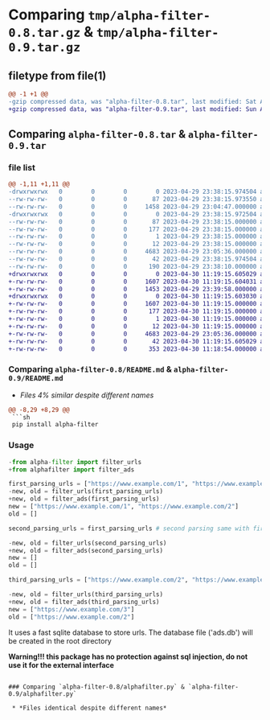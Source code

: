 # Comparing `tmp/alpha-filter-0.8.tar.gz` & `tmp/alpha-filter-0.9.tar.gz`

## filetype from file(1)

```diff
@@ -1 +1 @@
-gzip compressed data, was "alpha-filter-0.8.tar", last modified: Sat Apr 29 23:38:15 2023, max compression
+gzip compressed data, was "alpha-filter-0.9.tar", last modified: Sun Apr 30 11:19:15 2023, max compression
```

## Comparing `alpha-filter-0.8.tar` & `alpha-filter-0.9.tar`

### file list

```diff
@@ -1,11 +1,11 @@
-drwxrwxrwx   0        0        0        0 2023-04-29 23:38:15.974504 alpha-filter-0.8/
--rw-rw-rw-   0        0        0       87 2023-04-29 23:38:15.973550 alpha-filter-0.8/PKG-INFO
--rw-rw-rw-   0        0        0     1458 2023-04-29 23:04:47.000000 alpha-filter-0.8/README.md
-drwxrwxrwx   0        0        0        0 2023-04-29 23:38:15.972504 alpha-filter-0.8/alpha_filter.egg-info/
--rw-rw-rw-   0        0        0       87 2023-04-29 23:38:15.000000 alpha-filter-0.8/alpha_filter.egg-info/PKG-INFO
--rw-rw-rw-   0        0        0      177 2023-04-29 23:38:15.000000 alpha-filter-0.8/alpha_filter.egg-info/SOURCES.txt
--rw-rw-rw-   0        0        0        1 2023-04-29 23:38:15.000000 alpha-filter-0.8/alpha_filter.egg-info/dependency_links.txt
--rw-rw-rw-   0        0        0       12 2023-04-29 23:38:15.000000 alpha-filter-0.8/alpha_filter.egg-info/top_level.txt
--rw-rw-rw-   0        0        0     4683 2023-04-29 23:05:36.000000 alpha-filter-0.8/alphafilter.py
--rw-rw-rw-   0        0        0       42 2023-04-29 23:38:15.974504 alpha-filter-0.8/setup.cfg
--rw-rw-rw-   0        0        0      190 2023-04-29 23:38:10.000000 alpha-filter-0.8/setup.py
+drwxrwxrwx   0        0        0        0 2023-04-30 11:19:15.605029 alpha-filter-0.9/
+-rw-rw-rw-   0        0        0     1607 2023-04-30 11:19:15.604031 alpha-filter-0.9/PKG-INFO
+-rw-rw-rw-   0        0        0     1453 2023-04-29 23:39:58.000000 alpha-filter-0.9/README.md
+drwxrwxrwx   0        0        0        0 2023-04-30 11:19:15.603030 alpha-filter-0.9/alpha_filter.egg-info/
+-rw-rw-rw-   0        0        0     1607 2023-04-30 11:19:15.000000 alpha-filter-0.9/alpha_filter.egg-info/PKG-INFO
+-rw-rw-rw-   0        0        0      177 2023-04-30 11:19:15.000000 alpha-filter-0.9/alpha_filter.egg-info/SOURCES.txt
+-rw-rw-rw-   0        0        0        1 2023-04-30 11:19:15.000000 alpha-filter-0.9/alpha_filter.egg-info/dependency_links.txt
+-rw-rw-rw-   0        0        0       12 2023-04-30 11:19:15.000000 alpha-filter-0.9/alpha_filter.egg-info/top_level.txt
+-rw-rw-rw-   0        0        0     4683 2023-04-29 23:05:36.000000 alpha-filter-0.9/alphafilter.py
+-rw-rw-rw-   0        0        0       42 2023-04-30 11:19:15.605029 alpha-filter-0.9/setup.cfg
+-rw-rw-rw-   0        0        0      353 2023-04-30 11:18:54.000000 alpha-filter-0.9/setup.py
```

### Comparing `alpha-filter-0.8/README.md` & `alpha-filter-0.9/README.md`

 * *Files 4% similar despite different names*

```diff
@@ -8,29 +8,29 @@
 ```sh
 pip install alpha-filter
 ```
 
 ### Usage
 
 ```python
-from alpha-filter import filter_urls
+from alphafilter import filter_ads
 
 first_parsing_urls = ["https://www.example.com/1", "https://www.example.com/2"]
-new, old = filter_urls(first_parsing_urls)
+new, old = filter_ads(first_parsing_urls)
 new = ["https://www.example.com/1", "https://www.example.com/2"]
 old = []
 
 second_parsing_urls = first_parsing_urls # second parsing same with first
 
-new, old = filter_urls(second_parsing_urls)
+new, old = filter_ads(second_parsing_urls)
 new = []
 old = []
 
 third_parsing_urls = ["https://www.example.com/2", "https://www.example.com/3"]
 
-new, old = filter_urls(third_parsing_urls)
+new, old = filter_ads(third_parsing_urls)
 new = ["https://www.example.com/3"]
 old = ["https://www.example.com/2"]
 ```
 It uses a fast sqlite database to store urls. The database file ('ads.db') will be created in the root directory
 
 __Warning!!! this package has no protection against sql injection, do not use it for the external interface__
```

### Comparing `alpha-filter-0.8/alphafilter.py` & `alpha-filter-0.9/alphafilter.py`

 * *Files identical despite different names*

